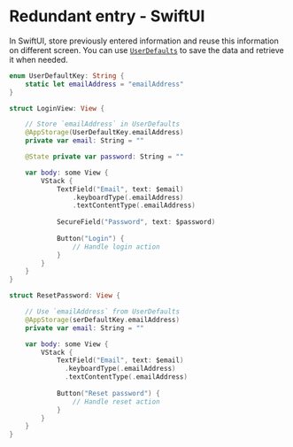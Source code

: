 # Redundant entry - SwiftUI

In SwiftUI, store previously entered information and reuse this information on different screen. You can use [`UserDefaults`](https://developer.apple.com/documentation/foundation/userdefaults) to save the data and retrieve it when needed.

```swift
enum UserDefaultKey: String {
    static let emailAddress = "emailAddress"
}

struct LoginView: View {

    // Store `emailAddress` in UserDefaults
    @AppStorage(UserDefaultKey.emailAddress)
    private var email: String = ""

    @State private var password: String = ""

    var body: some View {
        VStack {
            TextField("Email", text: $email)
                .keyboardType(.emailAddress)
                .textContentType(.emailAddress)
            
            SecureField("Password", text: $password)
            
            Button("Login") {
                // Handle login action
            }
        }
    }
}

struct ResetPassword: View {

    // Use `emailAddress` from UserDefaults
    @AppStorage(serDefaultKey.emailAddress)
    private var email: String = ""

    var body: some View {
        VStack {
            TextField("Email", text: $email)
              .keyboardType(.emailAddress)
              .textContentType(.emailAddress)
            
            Button("Reset password") {
                // Handle reset action
            }
        }
    }
}
```

